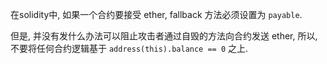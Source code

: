 在solidity中, 如果一个合约要接受 ether, fallback 方法必须设置为 `payable`.

但是, 并没有发什么办法可以阻止攻击者通过自毁的方法向合约发送 ether, 所以, 不要将任何合约逻辑基于  `address(this).balance == 0` 之上.
